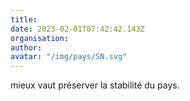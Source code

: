 ```yaml
---
title: 
date: 2023-02-01T07:42:42.143Z
organisation: 
author: 
avatar: "/img/pays/SN.svg"
---
```


mieux vaut préserver la stabilité du pays.